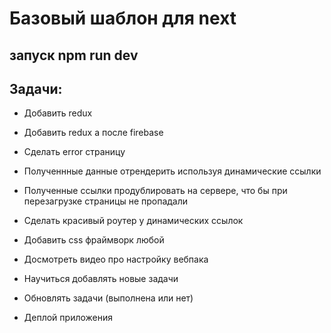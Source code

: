 # Базовый шаблон для next

## запуск npm run dev

## Задачи:

- Добавить redux

- Добавить reduх а после firebase

- Сделать error страницу

- Полученнные данные отрендерить используя динамические ссылки

- Полученные ссылки продублировать на сервере, что бы при перезагрузке страницы не пропадали

- Сделать красивый роутер у динамических ссылок

- Добавить css фраймворк любой

- Досмотреть видео про настройку вебпака

- Научиться добавлять новые задачи

- Обновлять задачи (выполнена или нет)

- Деплой приложения